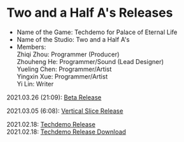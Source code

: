 # Two and a Half A's Releases # 

* Name of the Game: Techdemo for Palace of Eternal Life    
* Name of the Studio: Two and a Half A's    
* Members:  
  Zhiqi Zhou: Programmer (Producer)  
  Zhouheng He: Programmer/Sound (Lead Designer)  
  Yueling Chen: Programmer/Artist  
  Yingxin Xue: Programmer/Artist  
  Yi Lin: Writer  
 
2021.03.26 (21:09):  [Beta Release](/2.5As_Beta/index.html)  

2021.03.05 (6:08):  [Vertical Slice Release](/2.5As_VS/index.html)  

2021.02.18: [Techdemo Release](/2.5As_Techdemo/index.html)  
2021.02.18: [Techdemo Release Download](2.5As_Techdemo.zip)  
